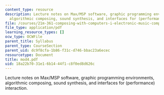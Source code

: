 ```yaml
---
content_type: resource
description: Lecture notes on Max/MSP software, graphic programming environments,
  algorithmic composing, sound synthesis, and interfaces for (performance) interaction.
file: /courses/21m-361-composing-with-computers-i-electronic-music-composition-spring-2008/18a22b7031e16b1444f1c8f0ed8d626c_mod4.pdf
file_type: application/pdf
learning_resource_types: []
ocw_type: OCWFile
parent_title: Syllabus
parent_type: CourseSection
parent_uid: dc9f8cfa-1b86-f31c-d746-bbac23a6ecec
resourcetype: Document
title: mod4.pdf
uid: 18a22b70-31e1-6b14-44f1-c8f0ed8d626c
---
```

Lecture notes on Max/MSP software, graphic programming environments, algorithmic composing, sound synthesis, and interfaces for (performance) interaction.

